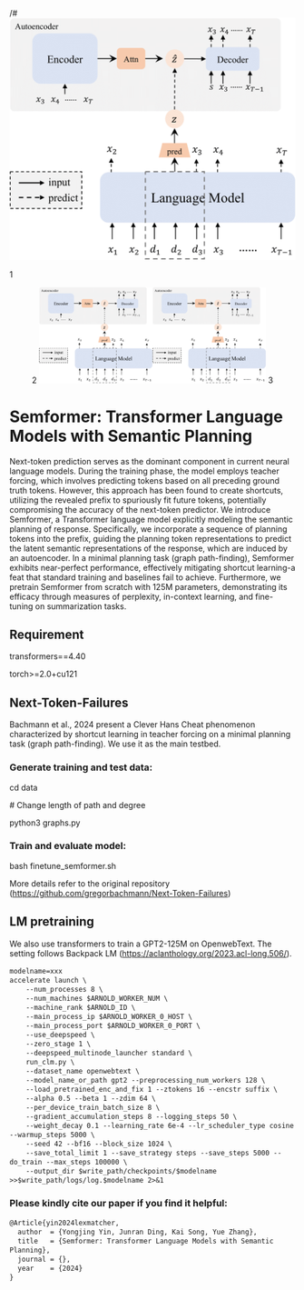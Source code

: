 /#![image](https://github.com/ARIES-LM/Semformer/blob/master/model-1.png)

1 <center class="half">
2     <img src="https://github.com/ARIES-LM/Semformer/blob/master/model-1.png" width="200"/><img src="https://github.com/ARIES-LM/Semformer/blob/master/model-1.png" width="200"/>
3 </center>

# **Semformer: Transformer Language Models with Semantic Planning**

Next-token prediction serves as the dominant component in current neural language models. During the training phase, the model employs teacher forcing, which involves predicting tokens based on all preceding ground truth tokens. However, this approach has been found to create shortcuts, utilizing the revealed prefix to spuriously fit future tokens, potentially compromising the accuracy of the next-token predictor. We introduce Semformer, a Transformer language model explicitly modeling the semantic planning of response. Specifically, we incorporate a sequence of planning tokens into the prefix, guiding the planning token representations to predict the latent semantic representations of the response, which are induced by an autoencoder. In a minimal planning task (graph path-finding), Semformer exhibits near-perfect performance, effectively mitigating shortcut learning-a feat that standard training and baselines fail to achieve. Furthermore, we pretrain Semformer from scratch with 125M parameters, demonstrating its efficacy through measures of perplexity, in-context learning, and fine-tuning on summarization tasks.

## Requirement
transformers==4.40

torch>=2.0+cu121

## Next-Token-Failures

Bachmann et al., 2024 present a Clever Hans Cheat phenomenon characterized by shortcut learning in teacher forcing on a minimal planning task (graph path-finding). We use it as the main testbed.

### Generate training and test data:

cd data

\# Change length of path and degree

python3 graphs.py

### Train and evaluate model: 

bash finetune_semformer.sh

More details refer to the original repository (https://github.com/gregorbachmann/Next-Token-Failures)

## LM pretraining

We also use transformers to train a GPT2-125M on OpenwebText. The setting follows Backpack LM (https://aclanthology.org/2023.acl-long.506/).

```
modelname=xxx
accelerate launch \
    --num_processes 8 \
    --num_machines $ARNOLD_WORKER_NUM \
    --machine_rank $ARNOLD_ID \
    --main_process_ip $ARNOLD_WORKER_0_HOST \
    --main_process_port $ARNOLD_WORKER_0_PORT \
    --use_deepspeed \
    --zero_stage 1 \
    --deepspeed_multinode_launcher standard \
    run_clm.py \
    --dataset_name openwebtext \
    --model_name_or_path gpt2 --preprocessing_num_workers 128 \
    --load_pretrained_enc_and_fix 1 --ztokens 16 --encstr suffix \
    --alpha 0.5 --beta 1 --zdim 64 \
    --per_device_train_batch_size 8 \
    --gradient_accumulation_steps 8 --logging_steps 50 \
    --weight_decay 0.1 --learning_rate 6e-4 --lr_scheduler_type cosine --warmup_steps 5000 \
    --seed 42 --bf16 --block_size 1024 \
    --save_total_limit 1 --save_strategy steps --save_steps 5000 --do_train --max_steps 100000 \
    --output_dir $write_path/checkpoints/$modelname >>$write_path/logs/log.$modelname 2>&1
```


### Please kindly cite our paper if you find it helpful:
```
@Article{yin2024lexmatcher,
  author  = {Yongjing Yin, Junran Ding, Kai Song, Yue Zhang},
  title   = {Semformer: Transformer Language Models with Semantic Planning},
  journal = {},
  year    = {2024}
}
```

